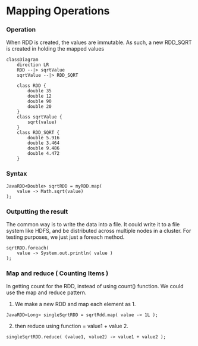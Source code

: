 # Mapping Operations

### Operation
When RDD is created, the values are immutable. As such,
a new RDD_SQRT is created in holding the mapped values
```mermaid
classDiagram
    direction LR
    RDD --|> sqrtValue
    sqrtValue --|> RDD_SQRT

    class RDD {
        double 35
        double 12
        double 90
        double 20
    }
    class sqrtValue {
        sqrt(value)
    }
    class RDD_SQRT {
        double 5.916
        double 3.464
        double 9.486
        double 4.472
    }
```

### Syntax
```
JavaRDD<Double> sqrtRDD = myRDD.map( 
    value -> Math.sqrt(value) 
);
```

### Outputting the result
The common way is to write the data into a file.
It could write it to a file system like HDFS, and be distributed
across multiple nodes in a cluster.
For testing purposes, we just just a foreach method.
```
sqrtRDD.foreach(
    value -> System.out.println( value )
);
```

### Map and reduce ( Counting Items )
In getting count for the RDD, instead of using count() function.
We could use the map and reduce pattern.
1. We make a new RDD and map each element as 1.
```
JavaRDD<Long> singleSqrtRDD = sqrtRdd.map( value -> 1L );
```
2. then reduce using function = value1 + value 2.
```
singleSqrtRDD.reduce( (value1, value2) -> value1 + value2 );
```

